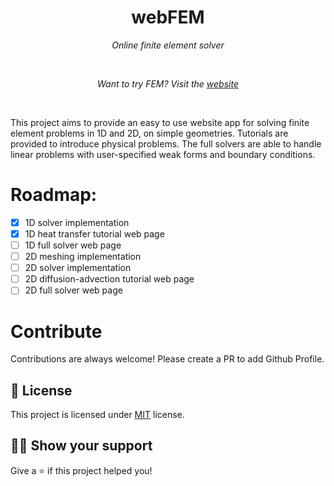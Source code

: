 
<h1 align="center">webFEM</h1>
<p align="center"><i>Online finite element solver</i></p>
<br>
<p align="center"><i>Want to try FEM? Visit the <a href="https://alexsimulation.github.io/webFEM/">website</a></i></p>
<br>

This project aims to provide an easy to use website app for solving finite element problems in 1D and 2D, on simple geometries. Tutorials are provided to introduce physical problems. The full solvers are able to handle linear problems with user-specified weak forms and boundary conditions.


# Roadmap:

 * [x] 1D solver implementation
 * [x] 1D heat transfer tutorial web page
 * [ ] 1D full solver web page
 * [ ] 2D meshing implementation
 * [ ] 2D solver implementation
 * [ ] 2D diffusion-advection tutorial web page
 * [ ] 2D full solver web page

# Contribute

Contributions are always welcome! Please create a PR to add Github Profile.

## :pencil: License

This project is licensed under [MIT](https://opensource.org/licenses/MIT) license.

## :man_astronaut: Show your support

Give a ⭐️ if this project helped you!
